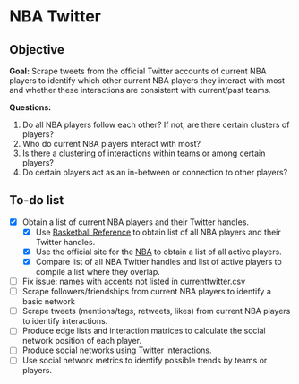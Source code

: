 # NBA Twitter

## Objective
**Goal:** Scrape tweets from the official Twitter accounts of current NBA players to identify which other current NBA players they interact with most and whether these interactions are consistent with current/past teams.

**Questions:**  
1. Do all NBA players follow each other? If not, are there certain clusters of players?
2. Who do current NBA players interact with most?  
3. Is there a clustering of interactions within teams or among certain players?  
4. Do certain players act as an in-between or connection to other players?  


## To-do list  
- [x] Obtain a list of current NBA players and their Twitter handles.  
  - [x] Use [Basketball Reference](https://www.basketball-reference.com/friv/twitter.html) to obtain list of all NBA players and their Twitter handles.   
  - [x] Use the official site for the [NBA](https://nba.com/players/) to obtain a list of all active players. 
  - [x] Compare list of all NBA Twitter handles and list of active players to compile a list where they overlap. 
- [ ] Fix issue: names with accents not listed in currenttwitter.csv
- [ ] Scrape followers/friendships from current NBA players to identify a basic network
- [ ] Scrape tweets (mentions/tags, retweets, likes) from current NBA players to identify interactions.  
- [ ] Produce edge lists and interaction matrices to calculate the social network position of each player.  
- [ ] Produce social networks using Twitter interactions.  
- [ ] Use social network metrics to identify possible trends by teams or players.  
